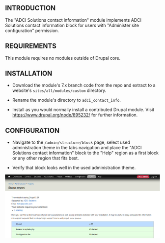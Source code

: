 INTRODUCTION
------------

The "ADCI Solutions contact information" module implements ADCI Solutions contact information block for users with
"Administer site configuration" permission.


REQUIREMENTS
------------

This module requires no modules outside of Drupal core.


INSTALLATION
------------
 * Download the module's 7.x branch code from the repo and extract to a website's `sites/all/modules/custom` directory.

 * Rename the module's directory to `adci_contact_info`.

 * Install as you would normally install a contributed Drupal module. Visit
   https://www.drupal.org/node/895232/ for further information.


CONFIGURATION
-------------

 * Navigate to the `/admin/structure/block` page, select used administration theme in the tabs navigation and place the
   "ADCI Solutions contact information" block to the "Help" region as a first block or any other region that fits best.

 * Verify that block looks well in the used administration theme.

![Block appearance example](img/screenshot.png)
